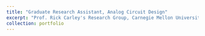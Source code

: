 ```yaml
---
title: "Graduate Research Assistant, Analog Circuit Design"
excerpt: "Prof. Rick Carley's Research Group, Carnegie Mellon University <br/><br><img src='/images/swarm.JPG' width='50%' height='50%'>"
collection: portfolio
---
```

